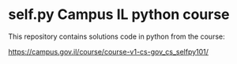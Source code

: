 # self.py Campus IL python course

This repository contains solutions code in python from the course:

https://campus.gov.il/course/course-v1-cs-gov_cs_selfpy101/
